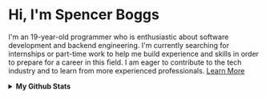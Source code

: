 # Hi, I'm Spencer Boggs

I'm an 19-year-old programmer who is enthusiastic about software development and backend engineering. I'm currently searching for internships or part-time work to help me build experience and skills in order to prepare for a career in this field. I am eager to contribute to the tech industry and to learn from more experienced professionals.
[Learn More](https://spencerboggs.github.io)

<details>
  <Summary><b>My Github Stats</b></Summary>

<div align="center">

  <!-- General Stats -->
  <a href="https://github.com/spencerboggs?tab=repositories#gh-dark-mode-only">
    <img src="https://github-readme-stats.vercel.app/api?username=spencerboggs&show_icons=true&icon_color=ffffff&layout=compact&custom_title=General+Stats&disable_animations=true&card_width=300&include_all_commits=true&theme=dark&hide_border=true&bg_color=00000000&hide_rank=true&hide=contribs&line_height=24&text_bold=true#gh-dark-mode-only" alt="GitHub Stats Dark" /></a><a href="https://github.com/spencerboggs?tab=repositories#gh-light-mode-only">
    <img src="https://github-readme-stats.vercel.app/api?username=spencerboggs&show_icons=true&icon_color=000000&layout=compact&custom_title=General+Stats&disable_animations=true&card_width=300&include_all_commits=true&theme=default&hide_border=true&bg_color=00000000&hide_rank=true&hide=contribs&line_height=24&text_bold=true#gh-light-mode-only" alt="GitHub Stats Light" />
  </a>

  <!-- Top Languages -->
  <a href="https://github.com/spencerboggs?tab=repositories#gh-dark-mode-only">
    <img src="https://github-readme-stats.vercel.app/api/top-langs?username=spencerboggs&show_icons=true&icon_color=ffffff&layout=compact&custom_title=Top+Languages&disable_animations=true&card_width=375&include_all_commits=true&theme=dark&hide_border=true&bg_color=00000000&hide_rank=true&size_weight=0.3&count_weight=0.7#gh-dark-mode-only" alt="Language Stats Dark" /></a><a href="https://github.com/spencerboggs?tab=repositories#gh-light-mode-only">
    <img src="https://github-readme-stats.vercel.app/api/top-langs?username=spencerboggs&show_icons=true&icon_color=ffffff&layout=compact&custom_title=Top+Languages&disable_animations=true&card_width=375&include_all_commits=true&theme=default&hide_border=true&bg_color=00000000&hide_rank=true&size_weight=0.3&count_weight=0.7#gh-light-mode-only" alt="Language Stats Light" />
  </a>

  <!-- Contribution Graph -->
  <a href="https://github.com/spencerboggs?tab=repositories#gh-dark-mode-only">
    <img src="https://github-readme-activity-graph.vercel.app/graph?username=spencerboggs&custom_title=Contribution%20Graph&hide_border=true&bg_color=00000000&line=dddddd&point=ffffff&color=ffffff&title_color=ffffff&area=true" alt="GitHub Activity Graph Dark" width="80%"/></a><a href="https://github.com/spencerboggs?tab=repositories#gh-light-mode-only">
    <img src="https://github-readme-activity-graph.vercel.app/graph?username=spencerboggs&custom_title=Contribution%20Graph&hide_border=true&bg_color=00000000&line=121212&point=000000&color=000000&title_color=000000&area=true" alt="GitHub Activity Graph Light" width="80%"/>
  </a>

</div>


<!--
[![GitHub Stats](http://github-profile-summary-cards.vercel.app/api/cards/profile-details?username=spencerboggs&theme=transparent)](https://github.com/spencerboggs?tab=repositories)
-->

<!--
</details>
<details>
  <summary><b>Featured Projects</b></summary>
  <br>
  
[![clone-all-repos Dark](https://github-readme-stats.vercel.app/api/pin/?username=spencerboggs&description_lines_count=2&show_owner=true&theme=dark&title_color=ADD8E6&bg_color=00000000&icon_color=ffffff&border_radius=0&repo=clone-all-repos#gh-dark-mode-only)](https://github.com/spencerboggs/clone-all-repos#gh-dark-mode-only)
[![clone-all-repos Light](https://github-readme-stats.vercel.app/api/pin/?username=spencerboggs&description_lines_count=2&show_owner=true&theme=dark&title_color=7580e6&bg_color=00000000&icon_color=404040&text_color=404040&border_color=a0a0a0&border_radius=0&repo=clone-all-repos#gh-light-mode-only)](https://github.com/spencerboggs/clone-all-repos#gh-light-mode-only)
[![file-tree-explorer Dark](https://github-readme-stats.vercel.app/api/pin/?username=spencerboggs&description_lines_count=2&show_owner=true&theme=dark&title_color=ADD8E6&bg_color=00000000&icon_color=ffffff&border_radius=0&repo=file-tree-explorer#gh-dark-mode-only)](https://github.com/spencerboggs/file-tree-explorer#gh-dark-mode-only)
[![file-tree-explorer Light](https://github-readme-stats.vercel.app/api/pin/?username=spencerboggs&description_lines_count=2&show_owner=true&theme=dark&title_color=7580e6&bg_color=00000000&icon_color=404040&text_color=404040&border_color=a0a0a0&border_radius=0&repo=file-tree-explorer#gh-light-mode-only)](https://github.com/spencerboggs/file-tree-explorer#gh-light-mode-only)
[![github-osint Dark](https://github-readme-stats.vercel.app/api/pin/?username=spencerboggs&description_lines_count=2&show_owner=true&theme=dark&title_color=ADD8E6&bg_color=00000000&icon_color=ffffff&border_radius=0&repo=github-osint#gh-dark-mode-only)](https://github.com/spencerboggs/github-osint#gh-dark-mode-only)
[![github-osint Light](https://github-readme-stats.vercel.app/api/pin/?username=spencerboggs&description_lines_count=2&show_owner=true&theme=dark&title_color=7580e6&bg_color=00000000&icon_color=404040&text_color=404040&border_color=a0a0a0&border_radius=0&repo=github-osint#gh-light-mode-only)](https://github.com/spencerboggs/github-osint#gh-light-mode-only)
[![ti-interpreter Dark](https://github-readme-stats.vercel.app/api/pin/?username=spencerboggs&description_lines_count=2&show_owner=true&theme=dark&title_color=ADD8E6&bg_color=00000000&icon_color=ffffff&border_radius=0&repo=ti-interpreter#gh-dark-mode-only)](https://github.com/spencerboggs/ti-interpreter#gh-dark-mode-only)
[![ti-interpreter Light](https://github-readme-stats.vercel.app/api/pin/?username=spencerboggs&description_lines_count=2&show_owner=true&theme=dark&title_color=7580e6&bg_color=00000000&icon_color=404040&text_color=404040&border_color=a0a0a0&border_radius=0&repo=ti-interpreter#gh-light-mode-only)](https://github.com/spencerboggs/ti-interpreter#gh-light-mode-only)
[![custom-ls Dark](https://github-readme-stats.vercel.app/api/pin/?username=spencerboggs&description_lines_count=2&show_owner=true&theme=dark&title_color=ADD8E6&bg_color=00000000&icon_color=ffffff&border_radius=0&repo=custom-ls#gh-dark-mode-only)](https://github.com/spencerboggs/custom-ls#gh-dark-mode-only)
[![custom-ls Light](https://github-readme-stats.vercel.app/api/pin/?username=spencerboggs&description_lines_count=2&show_owner=true&theme=dark&title_color=7580e6&bg_color=00000000&icon_color=404040&text_color=404040&border_color=a0a0a0&border_radius=0&repo=custom-ls#gh-light-mode-only)](https://github.com/spencerboggs/custom-ls#gh-light-mode-only)
[![pong-local-multiplayer Dark](https://github-readme-stats.vercel.app/api/pin/?username=spencerboggs&description_lines_count=2&show_owner=true&theme=dark&title_color=ADD8E6&bg_color=00000000&icon_color=ffffff&border_radius=0&repo=pong-local-multiplayer#gh-dark-mode-only)](https://github.com/spencerboggs/pong-local-multiplayer#gh-dark-mode-only)
[![pong-local-multiplayer Dark](https://github-readme-stats.vercel.app/api/pin/?username=spencerboggs&description_lines_count=2&show_owner=true&theme=dark&title_color=7580e6&bg_color=00000000&icon_color=404040&text_color=404040&border_color=a0a0a0&border_radius=0&repo=pong-local-multiplayer#gh-light-mode-only)](https://github.com/spencerboggs/pong-local-multiplayer#gh-light-mode-only)

</details>
-->

---

<!---
## Tools and Languages
<a href="https://code.visualstudio.com/" target="_blank" rel="noopener noreferrer"><img align="left" alt="VsCode" width="30px" style="padding-right:9px;" src="icons/1.png"/></a>
<a href="https://www.jetbrains.com/" target="_blank" rel="noopener noreferrer"><img align="left" alt="JetBrains" width="30px" style="padding-right:9px;" src="icons/2.png"/></a>
<a href="https://www.java.com/en/" target="_blank" rel="noopener noreferrer"><img align="left" alt="Java" width="30px" style="padding-right:9px;" src="icons/3.png"/></a>
<a href="https://www.javascript.com/" target="_blank" rel="noopener noreferrer"><img align="left" alt="JavaScript" width="30px" style="padding-right:9px;" src="icons/4.png"/></a>
<a href="https://nodejs.org/en/" target="_blank" rel="noopener noreferrer"><img align="left" alt="NodeJS" width="30px" style="padding-right:9px;" src="icons/5.png"/></a>
<a href="https://reactjs.org/" target="_blank" rel="noopener noreferrer"><img align="left" alt="React" width="30px" style="padding-right:9px;" src="icons/6.png"/></a>
<a href="https://www.python.org/" target="_blank" rel="noopener noreferrer"><img align="left" alt="Python" width="30px" style="padding-right:9px;" src="icons/7.png"/></a>
<a href="https://html.com/" target="_blank" rel="noopener noreferrer"><img align="left" alt="HTML" width="30px" style="padding-right:9px;" src="icons/8.png"/></a>
<a href="https://www.w3schools.com/css/" target="_blank" rel="noopener noreferrer"><img align="left" alt="CSS" width="30px" style="padding-right:9px;" src="icons/9.png"/></a>
<a href="https://www.npmjs.com/" target="_blank" rel="noopener noreferrer"><img align="left" alt="NPM" width="30px" style="padding-right:9px;" src="icons/10.png"/></a>
<a href="https://git-scm.com/" target="_blank" rel="noopener noreferrer"><img align="left" alt="Git" width="30px" style="padding-right:9px;" src="icons/11.png"/></a>
<a href="https://www.gnu.org/software/bash/" target="_blank" rel="noopener noreferrer"><img align="left" alt="Bash" width="30px" style="padding-right:9px;" src="icons/12.png"/></a>
<a href="https://gradle.org/" target="_blank" rel="noopener noreferrer"><img align="left" alt="Gradle" width="30px" style="padding-right:9px;" src="icons/13.png"/></a>
<a href="https://www.arduino.cc/" target="_blank" rel="noopener noreferrer"><img align="left" alt="Arduino" width="30px" style="padding-right:9px;" src="icons/14.png"/></a>
<a href="https://www.raspberrypi.com/" target="_blank" rel="noopener noreferrer"><img align="left" alt="RaspberryPI" width="30px" style="padding-right:9px;" src="icons/15.png"/></a>
<a href="https://www.linux.org/" target="_blank" rel="noopener noreferrer"><img align="left" alt="Linux" width="30px" src="icons/16.png"/></a>
<br />
--->

<!---
This GitHub account is for my professional projects.
To see my personal projects 
[click here](https://github.com/Spinny2005?tab=repositories&type=source).
--->
